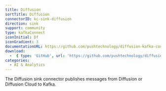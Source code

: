 ```yaml
---
title: Diffusion
sortTitle: Diffusion
connectorID: kc-sink-diffusion
direction: sink
support: community
type: kafkaConnect
iconInitial: Df
iconGradient: 3
documentationURL: https://github.com/pushtechnology/diffusion-kafka-connect
download:
  -  { type: 'GitHub', url: 'https://github.com/pushtechnology/diffusion-kafka-connect' }
categories:
  - AI & Analytics
---
```

The Diffusion sink connector publishes messages from Diffusion or Diffusion Cloud to Kafka.
